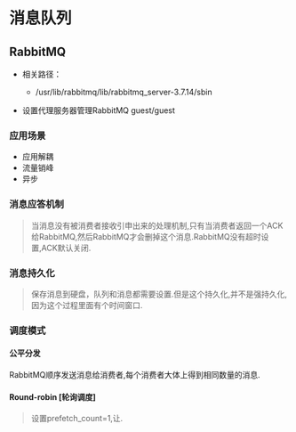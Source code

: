 # 消息队列

## RabbitMQ
- 相关路径：
    - /usr/lib/rabbitmq/lib/rabbitmq_server-3.7.14/sbin

- 设置代理服务器管理RabbitMQ guest/guest

### 应用场景
- 应用解耦
- 流量销峰
- 异步

### 消息应答机制
> 当消息没有被消费者接收引申出来的处理机制,只有当消费者返回一个ACK给RabbitMQ,然后RabbitMQ才会删掉这个消息.RabbitMQ没有超时设置,ACK默认关闭.

### 消息持久化
> 保存消息到硬盘，队列和消息都需要设置.但是这个持久化,并不是强持久化,因为这个过程里面有个时间窗口.

### 调度模式
#### 公平分发
RabbitMQ顺序发送消息给消费者,每个消费者大体上得到相同数量的消息.

#### Round-robin [轮询调度]
> 设置prefetch_count=1,让.